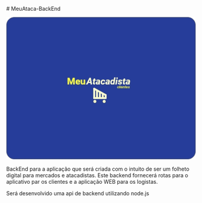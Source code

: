 <p align="center">
<p># MeuAtaca-BackEnd </p>
  
  <img src="https://github.com/vitorruann/MeuAtaca-BackEnd/blob/master/images/LogoFundoAzuk.jpg"/>
</p>


BackEnd para a aplicação que será criada com o intuito de ser um folheto digital para mercados e atacadistas. Este backend fornecerá rotas para o aplicativo par os clientes e a aplicação WEB para os logistas.

Será desenvolvido uma api de backend utilizando node.js

